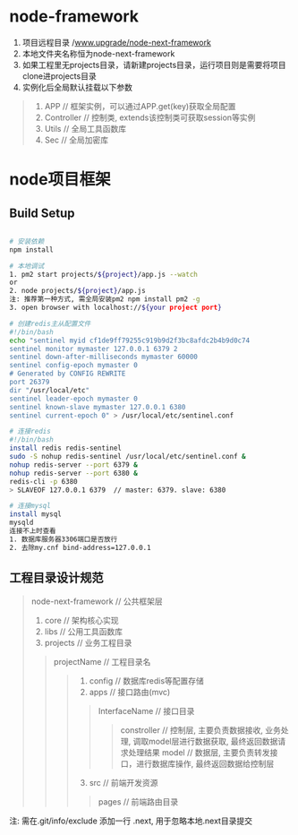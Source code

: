 # node-framework
1. 项目远程目录 /www.upgrade/node-next-framework
2. 本地文件夹名称恒为node-next-framework
3. 如果工程里无projects目录，请新建projects目录，运行项目则是需要将项目clone进projects目录
4. 实例化后全局默认挂载以下参数
> 1. APP // 框架实例，可以通过APP.get(key)获取全局配置
> 2. Controller // 控制类, extends该控制类可获取session等实例
> 3. Utils // 全局工具函数库
> 4. Sec // 全局加密库
# node项目框架

## Build Setup

``` bash

# 安装依赖
npm install

# 本地调试
1. pm2 start projects/${project}/app.js --watch
or
2. node projects/${project}/app.js
注: 推荐第一种方式, 需全局安装pm2 npm install pm2 -g
3. open browser with localhost://${your project port}

# 创建redis主从配置文件
#!/bin/bash
echo "sentinel myid cf1de9ff79255c919b9d2f3bc8afdc2b4b9d0c74
sentinel monitor mymaster 127.0.0.1 6379 2
sentinel down-after-milliseconds mymaster 60000
sentinel config-epoch mymaster 0
# Generated by CONFIG REWRITE
port 26379
dir "/usr/local/etc"
sentinel leader-epoch mymaster 0
sentinel known-slave mymaster 127.0.0.1 6380
sentinel current-epoch 0" > /usr/local/etc/sentinel.conf 

# 连接redis
#!/bin/bash
install redis redis-sentinel
sudo -S nohup redis-sentinel /usr/local/etc/sentinel.conf &
nohup redis-server --port 6379 &
nohup redis-server --port 6380 &
redis-cli -p 6380
> SLAVEOF 127.0.0.1 6379  // master: 6379. slave: 6380

# 连接mysql
install mysql
mysqld
连接不上时查看
1. 数据库服务器3306端口是否放行
2. 去除my.cnf bind-address=127.0.0.1
```
## 工程目录设计规范
> node-next-framework // 公共框架层
> 1. core                // 架构核心实现
> 2. libs          // 公用工具函数库
> 3. projects                // 业务工程目录
>> projectName          // 工程目录名
>>> 1. config               // 数据库redis等配置存储
>>> 2. apps                // 接口路由(mvc)
>>>> InterfaceName     // 接口目录
>>>>> constroller      // 控制层, 主要负责数据接收, 业务处理, 调取model层进行数据获取, 最终返回数据请求处理结果
>>>>> model            // 数据层, 主要负责转发接口，进行数据库操作, 最终返回数据给控制层
>>> 3. src                  // 前端开发资源
>>>> pages              // 前端路由目录

注: 需在.git/info/exclude 添加一行 .next, 用于忽略本地.next目录提交
